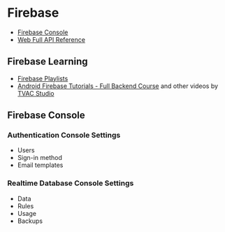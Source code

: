 # Firebase

* [Firebase Console](https://console.firebase.google.com/)
* [Web Full API Reference](https://firebase.google.com/docs/reference/js/)

## Firebase Learning

* [Firebase Playlists](https://www.youtube.com/user/Firebase/playlists)
* [Android Firebase Tutorials - Full Backend Course](https://www.youtube.com/playlist?list=PLGCjwl1RrtcSi2oV5caEVScjkM6r3HO9t) and other videos by [TVAC Studio](https://www.youtube.com/user/akshayejh)


## Firebase Console


### Authentication Console Settings

* Users
* Sign-in method
* Email templates


### Realtime Database Console Settings

* Data
* Rules
* Usage
* Backups
